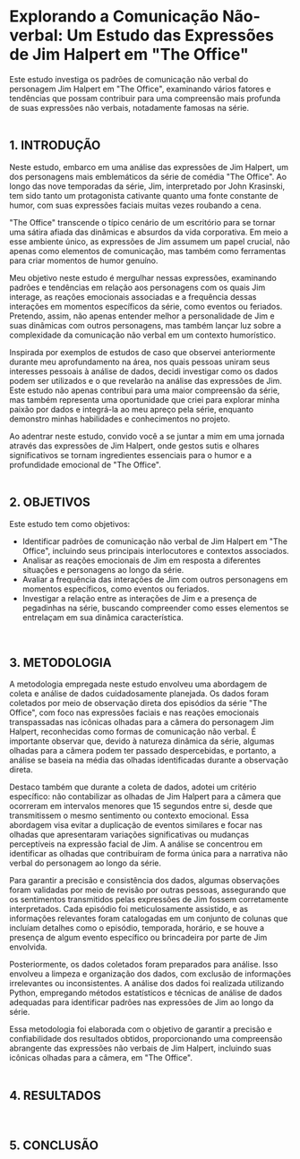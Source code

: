 # Explorando a Comunicação Não-verbal: Um Estudo das Expressões de Jim Halpert em "The Office"
Este estudo investiga os padrões de comunicação não verbal do personagem Jim Halpert em "The Office", examinando vários fatores e tendências que possam contribuir para uma compreensão mais profunda de suas expressões não verbais, notadamente famosas na série. <br>
<br>

## 1. INTRODUÇÃO

Neste estudo, embarco em uma análise das expressões de Jim Halpert, um dos personagens mais emblemáticos da série de comédia "The Office". Ao longo das nove temporadas da série, Jim, interpretado por John Krasinski, tem sido tanto um protagonista cativante quanto uma fonte constante de humor, com suas expressões faciais muitas vezes roubando a cena.

"The Office" transcende o típico cenário de um escritório para se tornar uma sátira afiada das dinâmicas e absurdos da vida corporativa. Em meio a esse ambiente único, as expressões de Jim assumem um papel crucial, não apenas como elementos de comunicação, mas também como ferramentas para criar momentos de humor genuíno.

Meu objetivo neste estudo é mergulhar nessas expressões, examinando padrões e tendências em relação aos personagens com os quais Jim interage, as reações emocionais associadas e a frequência dessas interações em momentos específicos da série, como eventos ou feriados. Pretendo, assim, não apenas entender melhor a personalidade de Jim e suas dinâmicas com outros personagens, mas também lançar luz sobre a complexidade da comunicação não verbal em um contexto humorístico.

Inspirada por exemplos de estudos de caso que observei anteriormente durante meu aprofundamento na área, nos quais pessoas uniram seus interesses pessoais à análise de dados, decidi investigar como os dados podem ser utilizados e o que revelarão na análise das expressões de Jim. Este estudo não apenas contribui para uma maior compreensão da série, mas também representa uma oportunidade que criei para explorar minha paixão por dados e integrá-la ao meu apreço pela série, enquanto demonstro minhas habilidades e conhecimentos no projeto.

Ao adentrar neste estudo, convido você a se juntar a mim em uma jornada através das expressões de Jim Halpert, onde gestos sutis e olhares significativos se tornam ingredientes essenciais para o humor e a profundidade emocional de "The Office". <br>
<br>

##  2. OBJETIVOS

Este estudo tem como objetivos:
- Identificar padrões de comunicação não verbal de Jim Halpert em "The Office", incluindo seus principais interlocutores e contextos associados.
- Analisar as reações emocionais de Jim em resposta a diferentes situações e personagens ao longo da série.
- Avaliar a frequência das interações de Jim com outros personagens em momentos específicos, como eventos ou feriados.
- Investigar a relação entre as interações de Jim e a presença de pegadinhas na série, buscando compreender como esses elementos se entrelaçam em sua dinâmica característica. <br>
<br>

##  3. METODOLOGIA

A metodologia empregada neste estudo envolveu uma abordagem de coleta e análise de dados cuidadosamente planejada. Os dados foram coletados por meio de observação direta dos episódios da série "The Office", com foco nas expressões faciais e nas reações emocionais transpassadas nas icônicas olhadas para a câmera do personagem Jim Halpert, reconhecidas como formas de comunicação não verbal. É importante observar que, devido à natureza dinâmica da série, algumas olhadas para a câmera podem ter passado despercebidas, e portanto, a análise se baseia na média das olhadas identificadas durante a observação direta.

Destaco também que durante a coleta de dados, adotei um critério específico: não contabilizar as olhadas de Jim Halpert para a câmera que ocorreram em intervalos menores que 15 segundos entre si, desde que transmitissem o mesmo sentimento ou contexto emocional. Essa abordagem visa evitar a duplicação de eventos similares e focar nas olhadas que apresentaram variações significativas ou mudanças perceptíveis na expressão facial de Jim. A análise se concentrou em identificar as olhadas que contribuíram de forma única para a narrativa não verbal do personagem ao longo da série. 

Para garantir a precisão e consistência dos dados, algumas observações foram validadas por meio de revisão por outras pessoas, assegurando que os sentimentos transmitidos pelas expressões de Jim fossem corretamente interpretados. Cada episódio foi meticulosamente assistido, e as informações relevantes foram catalogadas em um conjunto de colunas que incluíam detalhes como o episódio, temporada, horário, e se houve a presença de algum evento específico ou brincadeira por parte de Jim envolvida.

Posteriormente, os dados coletados foram preparados para análise. Isso envolveu a limpeza e organização dos dados, com exclusão de informações irrelevantes ou inconsistentes. A análise dos dados foi realizada utilizando Python, empregando métodos estatísticos e técnicas de análise de dados adequadas para identificar padrões nas expressões de Jim ao longo da série.

Essa metodologia foi elaborada com o objetivo de garantir a precisão e confiabilidade dos resultados obtidos, proporcionando uma compreensão abrangente das expressões não verbais de Jim Halpert, incluindo suas icônicas olhadas para a câmera, em "The Office". <br>
<br>

##  4. RESULTADOS 

<br>

##  5. CONCLUSÃO
